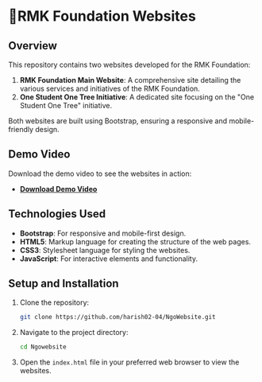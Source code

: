 # 🍁RMK Foundation Websites

## Overview

This repository contains two websites developed for the RMK Foundation:

1. **RMK Foundation Main Website**: A comprehensive site detailing the various services and initiatives of the RMK Foundation.
2. **One Student One Tree Initiative**: A dedicated site focusing on the "One Student One Tree" initiative.

Both websites are built using Bootstrap, ensuring a responsive and mobile-friendly design.

## Demo Video

Download the demo video to see the websites in action:

- **[Download Demo Video]("Demo.mp4")**


## Technologies Used

- **Bootstrap**: For responsive and mobile-first design.
- **HTML5**: Markup language for creating the structure of the web pages.
- **CSS3**: Stylesheet language for styling the websites.
- **JavaScript**: For interactive elements and functionality.

## Setup and Installation

1. Clone the repository:
    ```bash
    git clone https://github.com/harish02-04/NgoWebsite.git
    ```

2. Navigate to the project directory:
    ```bash
    cd Ngowebsite
    ```

3. Open the `index.html` file in your preferred web browser to view the websites.

